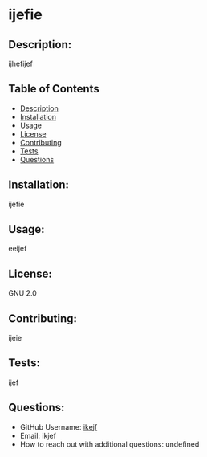# ijefie
  
   

  ## Description:
  ijhefijef

  ## Table of Contents
  - [Description](#description)
  - [Installation](#installation)
  - [Usage](#usage)
  - [License](#lisence)
  - [Contributing](#contributing)
  - [Tests](#tests)
  - [Questions](#questions)

  ## Installation:
  ijefie

  ## Usage:
  eeijef

  ## License:
  GNU 2.0

  ## Contributing:
  ijeie

  ## Tests:
  ijef 

  ## Questions:
  - GitHub Username: [ikejf](https://github.com/ikejf)
  - Email: ikjef
  - How to reach out with additional questions: undefined